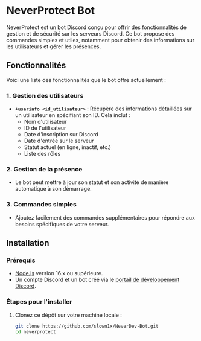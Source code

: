 # NeverProtect Bot

NeverProtect est un bot Discord conçu pour offrir des fonctionnalités de gestion et de sécurité sur les serveurs Discord. Ce bot propose des commandes simples et utiles, notamment pour obtenir des informations sur les utilisateurs et gérer les présences.

## Fonctionnalités

Voici une liste des fonctionnalités que le bot offre actuellement :

### 1. **Gestion des utilisateurs**
   - **`+userinfo <id_utilisateur>`** : Récupère des informations détaillées sur un utilisateur en spécifiant son ID. Cela inclut :
     - Nom d'utilisateur
     - ID de l'utilisateur
     - Date d'inscription sur Discord
     - Date d'entrée sur le serveur
     - Statut actuel (en ligne, inactif, etc.)
     - Liste des rôles
     
### 2. **Gestion de la présence**
   - Le bot peut mettre à jour son statut et son activité de manière automatique à son démarrage.

### 3. **Commandes simples**
   - Ajoutez facilement des commandes supplémentaires pour répondre aux besoins spécifiques de votre serveur.

## Installation

### Prérequis
- [Node.js](https://nodejs.org/) version 16.x ou supérieure.
- Un compte Discord et un bot créé via le [portail de développement Discord](https://discord.com/developers/applications).

### Étapes pour l'installer

1. Clonez ce dépôt sur votre machine locale :
   ```bash
   git clone https://github.com/slown1x/NeverDev-Bot.git
   cd neverprotect

